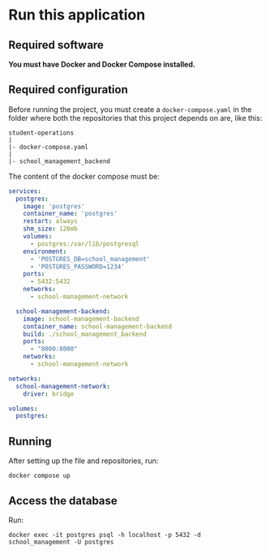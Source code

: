 # Run this application

## Required software

**You must have Docker and Docker Compose installed.**

## Required configuration

Before running the project, you must create a `docker-compose.yaml` in the folder where both the repositories that this project depends on are, like this:

```
student-operations
|
|- docker-compose.yaml
|
|- school_management_backend
```

The content of the docker compose must be:

```yaml
services:
  postgres:
    image: 'postgres'
    container_name: 'postgres'
    restart: always
    shm_size: 128mb
    volumes:
      - postgres:/var/lib/postgresql
    environment:
      - 'POSTGRES_DB=school_management'
      - 'POSTGRES_PASSWORD=1234'
    ports:
      - 5432:5432
    networks:
      - school-management-network

  school-management-backend:
    image: school-management-backend
    container_name: school-management-backend
    build: ./school_management_backend
    ports:
      - "8000:8000"
    networks:
      - school-management-network

networks:
  school-management-network:
    driver: bridge

volumes:
  postgres:
```

## Running

After setting up the file and repositories, run:

`docker compose up`

## Access the database

Run:

`docker exec -it postgres psql -h localhost -p 5432 -d school_management -U postgres`